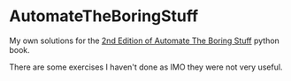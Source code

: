 # AutomateTheBoringStuff

My own solutions for the [2nd Edition of Automate The Boring Stuff](https://automatetheboringstuff.com/2e/) python book.

There are some exercises I haven't done as IMO they were not very useful.